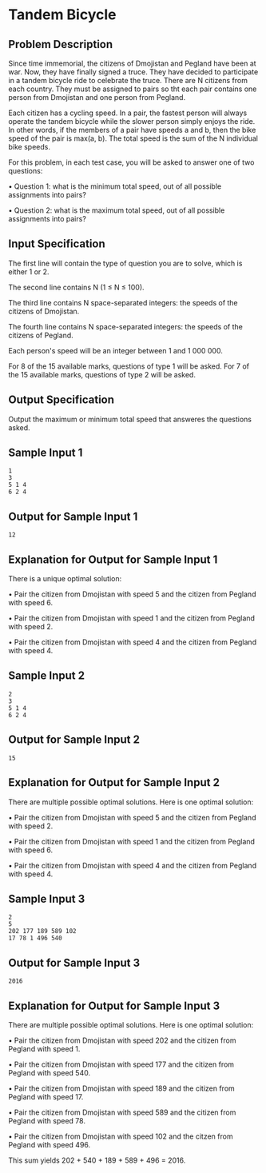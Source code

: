 # Tandem Bicycle

## Problem Description
Since time immemorial, the citizens of Dmojistan and Pegland have been at war. Now, they have finally signed a truce. They have decided to participate in a tandem bicycle ride to celebrate the truce. There are N citizens from each country. They must be assigned to pairs so tht each pair contains one person from Dmojistan and one person from Pegland.

Each citizen has a cycling speed. In a pair, the fastest person will always operate the tandem bicycle while the slower person simply enjoys the ride. In other words, if the members of a pair have speeds a and b, then the bike speed of the pair is max(a, b). The total speed is the sum of the N individual bike speeds.

For this problem, in each test case, you will be asked to answer one of two questions:

• Question 1: what is the minimum total speed, out of all possible assignments into pairs?

• Question 2: what is the maximum total speed, out of all possible assignments into pairs?

## Input Specification
The first line will contain the type of question you are to solve, which is either 1 or 2.

The second line contains N (1 ≤ N ≤ 100).

The third line contains N space-separated integers: the speeds of the citizens of Dmojistan.

The fourth line contains N space-separated integers: the speeds of the citizens of Pegland.

Each person's speed will be an integer between 1 and 1 000 000.

For 8 of the 15 available marks, questions of type 1 will be asked. For 7 of the 15 available marks, questions of type 2 will be asked.

## Output Specification
Output the maximum or minimum total speed that answeres the questions asked.

## Sample Input 1
```
1
3
5 1 4
6 2 4
```

## Output for Sample Input 1
```
12
```

## Explanation for Output for Sample Input 1
There is a unique optimal solution:

• Pair the citizen from Dmojistan with speed 5 and the citizen from Pegland with speed 6.

• Pair the citizen from Dmojistan with speed 1 and the citizen from Pegland with speed 2.

• Pair the citizen from Dmojistan with speed 4 and the citizen from Pegland with speed 4.

## Sample Input 2
```
2
3
5 1 4
6 2 4
```

## Output for Sample Input 2
```
15
```

## Explanation for Output for Sample Input 2
There are multiple possible optimal solutions. Here is one optimal solution:

• Pair the citizen from Dmojistan with speed 5 and the citizen from Pegland with speed 2.

• Pair the citizen from Dmojistan with speed 1 and the citizen from Pegland with speed 6.

• Pair the citizen from Dmojistan with speed 4 and the citizen from Pegland with speed 4.

## Sample Input 3
```
2
5
202 177 189 589 102
17 78 1 496 540
```

## Output for Sample Input 3
```
2016
```

## Explanation for Output for Sample Input 3
There are multiple possible optimal solutions. Here is one optimal solution:

• Pair the citizen from Dmojistan with speed 202 and the citizen from Pegland with speed 1.

• Pair the citizen from Dmojistan with speed 177 and the citizen from Pegland with speed 540.

• Pair the citizen from Dmojistan with speed 189 and the citizen from Pegland with speed 17.

• Pair the citizen from Dmojistan with speed 589 and the citizen from Pegland with speed 78.

• Pair the citizen from Dmojistan with speed 102 and the citzen from Pegland with speed 496.

This sum yields 202 + 540 + 189 + 589 + 496 = 2016.

